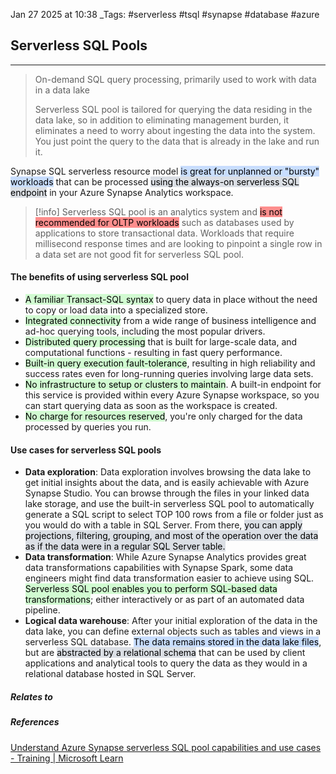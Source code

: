 Jan 27 2025 at 10:38
_Tags: #serverless #tsql #synapse #database #azure 

## Serverless SQL Pools
---
>On-demand SQL query processing, primarily used to work with data in a data lake
>
>Serverless SQL pool is tailored for querying the data residing in the data lake, so in addition to eliminating management burden, it eliminates a need to worry about ingesting the data into the system. You just point the query to the data that is already in the lake and run it.

Synapse SQL serverless resource model <mark style="background: #ADCCFFA6;">is great for unplanned or "bursty" workloads</mark> that can be processed <mark style="background: #CACFD9A6;">using the always-on serverless SQL endpoint</mark> in your Azure Synapse Analytics workspace.

>[!info]
>Serverless SQL pool is an analytics system and <mark style="background: #FF5452A6;">is not recommended for OLTP workloads</mark> such as databases used by applications to store transactional data. Workloads that require millisecond response times and are looking to pinpoint a single row in a data set are not good fit for serverless SQL pool.

#### The benefits of using serverless SQL pool

- <mark style="background: #BBFABBA6;">A familiar Transact-SQL syntax</mark> to query data in place without the need to copy or load data into a specialized store.
- <mark style="background: #BBFABBA6;">Integrated connectivity</mark> from a wide range of business intelligence and ad-hoc querying tools, including the most popular drivers.
- <mark style="background: #BBFABBA6;">Distributed query processing</mark> that is built for large-scale data, and computational functions - resulting in fast query performance.
- <mark style="background: #BBFABBA6;">Built-in query execution fault-tolerance</mark>, resulting in high reliability and success rates even for long-running queries involving large data sets.
- <mark style="background: #BBFABBA6;">No infrastructure to setup or clusters to maintain</mark>. A built-in endpoint for this service is provided within every Azure Synapse workspace, so you can start querying data as soon as the workspace is created.
- <mark style="background: #BBFABBA6;">No charge for resources reserved</mark>, you're only charged for the data processed by queries you run.
#### Use cases for serverless SQL pools

- **Data exploration**: Data exploration involves browsing the data lake to get initial insights about the data, and is easily achievable with Azure Synapse Studio. You can browse through the files in your linked data lake storage, and use the built-in serverless SQL pool to automatically generate a SQL script to select TOP 100 rows from a file or folder just as you would do with a table in SQL Server. From there, <mark style="background: #CACFD9A6;">you can apply projections, filtering, grouping, and most of the operation over the data as if the data were in a regular SQL Server table.</mark>
- **Data transformation**: While Azure Synapse Analytics provides great data transformations capabilities with Synapse Spark, some data engineers might find data transformation easier to achieve using SQL. <mark style="background: #BBFABBA6;">Serverless SQL pool enables you to perform SQL-based data transformations</mark>; either interactively or as part of an automated data pipeline.
- **Logical data warehouse**: After your initial exploration of the data in the data lake, you can define external objects such as tables and views in a serverless SQL database. <mark style="background: #ADCCFFA6;">The data remains stored in the data lake files</mark>, but are <mark style="background: #CACFD9A6;">abstracted by a relational schema</mark> that can be used by client applications and analytical tools to query the data as they would in a relational database hosted in SQL Server.

##### Relates to

##### References
[Understand Azure Synapse serverless SQL pool capabilities and use cases - Training | Microsoft Learn](https://learn.microsoft.com/en-us/training/modules/query-data-lake-using-azure-synapse-serverless-sql-pools/2-understand-serverless-pools)